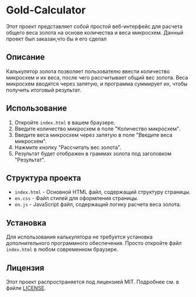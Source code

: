 # Gold-Calculator

Этот проект представляет собой простой веб-интерфейс для расчета общего веса золота на основе количества и веса микросхем.
Данный проект был заказан,что бы я его сделал

## Описание

Калькулятор золота позволяет пользователю ввести количество микросхем и их веса, после чего рассчитывает общий вес золота. Веса микросхем вводятся через запятую, и программа суммирует их, чтобы получить итоговый результат.

## Использование

1. Откройте `index.html` в вашем браузере.
2. Введите количество микросхем в поле "Количество микросхем".
3. Введите веса микросхем через запятую в поле "Введите веса микросхем".
4. Нажмите кнопку "Рассчитать вес золота".
5. Результат будет отображен в граммах золота под заголовком "Результат".

## Структура проекта

- `index.html` - Основной HTML файл, содержащий структуру страницы.
- `en.css` - Файл стилей для оформления страницы.
- `en.js` - JavaScript файл, содержащий логику расчета веса золота.

## Установка

Для использования калькулятора не требуется установка дополнительного программного обеспечения. Просто откройте файл `index.html` в любом современном браузере.

## Лицензия

Этот проект распространяется под лицензией MIT. Подробнее см. в файле [LICENSE](LICENSE).
